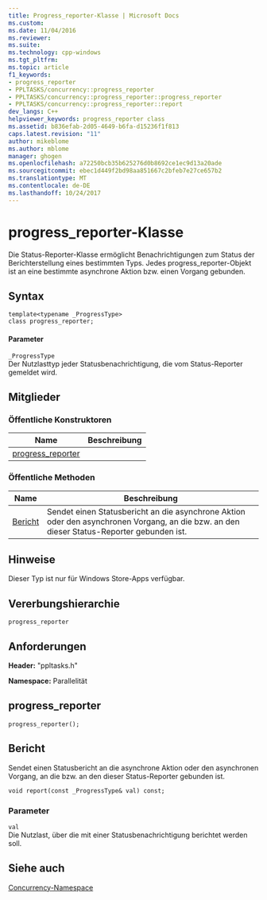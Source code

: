 ```yaml
---
title: Progress_reporter-Klasse | Microsoft Docs
ms.custom: 
ms.date: 11/04/2016
ms.reviewer: 
ms.suite: 
ms.technology: cpp-windows
ms.tgt_pltfrm: 
ms.topic: article
f1_keywords:
- progress_reporter
- PPLTASKS/concurrency::progress_reporter
- PPLTASKS/concurrency::progress_reporter::progress_reporter
- PPLTASKS/concurrency::progress_reporter::report
dev_langs: C++
helpviewer_keywords: progress_reporter class
ms.assetid: b836efab-2d05-4649-b6fa-d15236f1f813
caps.latest.revision: "11"
author: mikeblome
ms.author: mblome
manager: ghogen
ms.openlocfilehash: a72250bcb35b625276d0b8692ce1ec9d13a20ade
ms.sourcegitcommit: ebec1d449f2bd98aa851667c2bfeb7e27ce657b2
ms.translationtype: MT
ms.contentlocale: de-DE
ms.lasthandoff: 10/24/2017
---
```

# <a name="progressreporter-class"></a>progress_reporter-Klasse
Die Status-Reporter-Klasse ermöglicht Benachrichtigungen zum Status der Berichterstellung eines bestimmten Typs. Jedes progress_reporter-Objekt ist an eine bestimmte asynchrone Aktion bzw. einen Vorgang gebunden.  
  
## <a name="syntax"></a>Syntax  
  
```
template<typename _ProgressType>
class progress_reporter;
```  
  
#### <a name="parameters"></a>Parameter  
 `_ProgressType`  
 Der Nutzlasttyp jeder Statusbenachrichtigung, die vom Status-Reporter gemeldet wird.  
  
## <a name="members"></a>Mitglieder  
  
### <a name="public-constructors"></a>Öffentliche Konstruktoren  
  
|Name|Beschreibung|  
|----------|-----------------|  
|[progress_reporter](#ctor)||  
  
### <a name="public-methods"></a>Öffentliche Methoden  
  
|Name|Beschreibung|  
|----------|-----------------|  
|[Bericht](#report)|Sendet einen Statusbericht an die asynchrone Aktion oder den asynchronen Vorgang, an die bzw. an den dieser Status-Reporter gebunden ist.|  
  
## <a name="remarks"></a>Hinweise  
 Dieser Typ ist nur für Windows Store-Apps verfügbar.  
  
## <a name="inheritance-hierarchy"></a>Vererbungshierarchie  
 `progress_reporter`  
  
## <a name="requirements"></a>Anforderungen  
 **Header:** "ppltasks.h"  
  
 **Namespace:** Parallelität  
  
##  <a name="ctor"></a>progress_reporter 

```
progress_reporter();
```  
  
##  <a name="report"></a>Bericht 

 Sendet einen Statusbericht an die asynchrone Aktion oder den asynchronen Vorgang, an die bzw. an den dieser Status-Reporter gebunden ist.  
  
```
void report(const _ProgressType& val) const;
```  
  
### <a name="parameters"></a>Parameter  
 `val`  
 Die Nutzlast, über die mit einer Statusbenachrichtigung berichtet werden soll.  
  
## <a name="see-also"></a>Siehe auch  
 [Concurrency-Namespace](concurrency-namespace.md)

